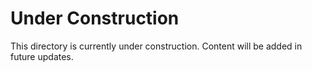 # Under Construction

This directory is currently under construction. Content will be added in future updates.
